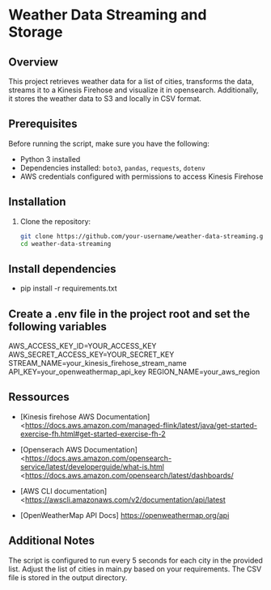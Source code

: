 # Weather Data Streaming and Storage

## Overview

This project retrieves weather data for a list of cities, transforms the data, streams it to a Kinesis Firehose and visualize it in opensearch. Additionally, it stores the weather data  to S3 and locally in CSV format.

## Prerequisites

Before running the script, make sure you have the following:

- Python 3 installed
- Dependencies installed: `boto3`, `pandas`, `requests`, `dotenv`
- AWS credentials configured with permissions to access Kinesis Firehose

## Installation

1. Clone the repository:

   ```bash
   git clone https://github.com/your-username/weather-data-streaming.git
   cd weather-data-streaming


## Install dependencies
- pip install -r requirements.txt

## Create a .env file in the project root and set the following variables
AWS_ACCESS_KEY_ID=YOUR_ACCESS_KEY
AWS_SECRET_ACCESS_KEY=YOUR_SECRET_KEY
STREAM_NAME=your_kinesis_firehose_stream_name
API_KEY=your_openweathermap_api_key
REGION_NAME=your_aws_region




## Ressources 
- [Kinesis firehose AWS Documentation] 
 <https://docs.aws.amazon.com/managed-flink/latest/java/get-started-exercise-fh.html#get-started-exercise-fh-2

- [Openserach AWS Documentation] 
<https://docs.aws.amazon.com/opensearch-service/latest/developerguide/what-is.html
<https://docs.aws.amazon.com/opensearch/latest/dashboards/

- [AWS CLI documentation]
<https://awscli.amazonaws.com/v2/documentation/api/latest

- [OpenWeatherMap API Docs] 
<https://openweathermap.org/api>

## Additional Notes

The script is configured to run every 5 seconds for each city in the provided list.
Adjust the list of cities in main.py based on your requirements.
The CSV file is stored in the output directory.